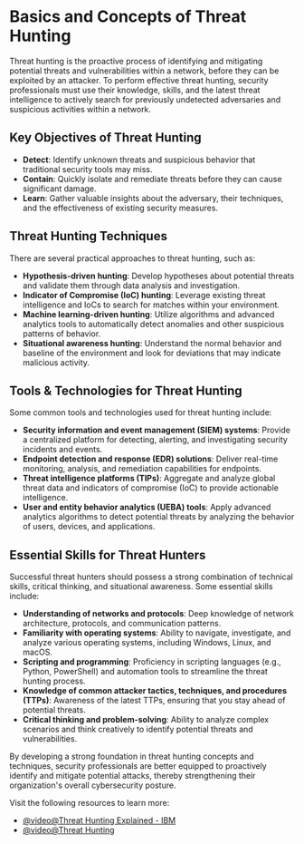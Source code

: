 # Basics and Concepts of Threat Hunting

Threat hunting is the proactive process of identifying and mitigating potential threats and vulnerabilities within a network, before they can be exploited by an attacker. To perform effective threat hunting, security professionals must use their knowledge, skills, and the latest threat intelligence to actively search for previously undetected adversaries and suspicious activities within a network.

## Key Objectives of Threat Hunting

- **Detect**: Identify unknown threats and suspicious behavior that traditional security tools may miss.
- **Contain**: Quickly isolate and remediate threats before they can cause significant damage.
- **Learn**: Gather valuable insights about the adversary, their techniques, and the effectiveness of existing security measures.

## Threat Hunting Techniques

There are several practical approaches to threat hunting, such as:

- **Hypothesis-driven hunting**: Develop hypotheses about potential threats and validate them through data analysis and investigation.
- **Indicator of Compromise (IoC) hunting**: Leverage existing threat intelligence and IoCs to search for matches within your environment.
- **Machine learning-driven hunting**: Utilize algorithms and advanced analytics tools to automatically detect anomalies and other suspicious patterns of behavior.
- **Situational awareness hunting**: Understand the normal behavior and baseline of the environment and look for deviations that may indicate malicious activity.

## Tools & Technologies for Threat Hunting

Some common tools and technologies used for threat hunting include:

- **Security information and event management (SIEM) systems**: Provide a centralized platform for detecting, alerting, and investigating security incidents and events.
- **Endpoint detection and response (EDR) solutions**: Deliver real-time monitoring, analysis, and remediation capabilities for endpoints.
- **Threat intelligence platforms (TIPs)**: Aggregate and analyze global threat data and indicators of compromise (IoC) to provide actionable intelligence.
- **User and entity behavior analytics (UEBA) tools**: Apply advanced analytics algorithms to detect potential threats by analyzing the behavior of users, devices, and applications.

## Essential Skills for Threat Hunters

Successful threat hunters should possess a strong combination of technical skills, critical thinking, and situational awareness. Some essential skills include:

- **Understanding of networks and protocols**: Deep knowledge of network architecture, protocols, and communication patterns.
- **Familiarity with operating systems**: Ability to navigate, investigate, and analyze various operating systems, including Windows, Linux, and macOS.
- **Scripting and programming**: Proficiency in scripting languages (e.g., Python, PowerShell) and automation tools to streamline the threat hunting process.
- **Knowledge of common attacker tactics, techniques, and procedures (TTPs)**: Awareness of the latest TTPs, ensuring that you stay ahead of potential threats.
- **Critical thinking and problem-solving**: Ability to analyze complex scenarios and think creatively to identify potential threats and vulnerabilities.

By developing a strong foundation in threat hunting concepts and techniques, security professionals are better equipped to proactively identify and mitigate potential attacks, thereby strengthening their organization's overall cybersecurity posture.

Visit the following resources to learn more:

- [@video@Threat Hunting Explained - IBM](https://www.youtube.com/watch?v=VNp35Uw_bSM)
- [@video@Threat Hunting](https://www.youtube.com/watch?v=M-Q3c6xboa4)
